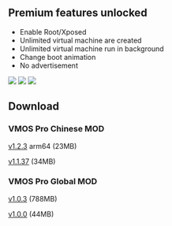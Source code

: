 
## Premium features unlocked
<ul><li>Enable Root/Xposed</li><li>Unlimited virtual machine are created</li><li>Unlimited virtual machine run in background</li><li>Change boot animation</li><li>No advertisement</li></ul>
<img src="https://i.postimg.cc/jjmtW39r/IMG-20210524-192417.jpg"/>
<img src="https://i.postimg.cc/mL1bxRzZ/IMG-20210524-192341.jpg"/>
<img src="https://i.postimg.cc/09Z5DV1v/IMG-20210524-192401.jpg"/>

## Download
### VMOS Pro Chinese MOD
[v1.2.3](http://link1s.com/Bkf3nr) arm64 (23MB)

[v1.1.37](http://link1s.com/4SKWo) (34MB)

### VMOS Pro Global MOD
[v1.0.3](http://link1s.com/VrWJ0) (788MB)

[v1.0.0](http://link1s.com/0WK7) (44MB)
